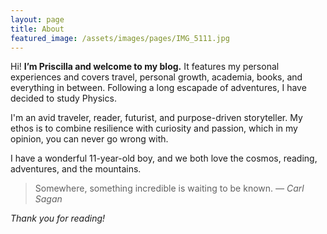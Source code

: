 ```yaml
---
layout: page
title: About
featured_image: /assets/images/pages/IMG_5111.jpg
---
```


Hi! **I’m Priscilla and welcome to my blog.** It features my personal experiences and covers travel, personal growth, academia, books, and everything in between. Following a long escapade of adventures, I have decided to study Physics.

I'm an avid traveler, reader, futurist, and purpose-driven storyteller. My ethos is to combine resilience with curiosity and passion, which in my opinion, you can never go wrong with.

I have a wonderful 11-year-old boy, and we both love the cosmos, reading, adventures, and the mountains. 

>Somewhere, something incredible is waiting to be known. <cite>— Carl Sagan</cite>

*Thank you for reading!* 
